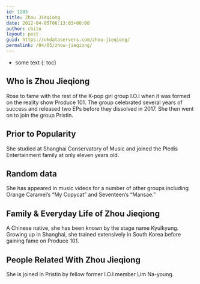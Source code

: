 ```yaml
---
id: 1285
title: Zhou Jieqiong
date: 2012-04-05T06:13:03+00:00
author: chito
layout: post
guid: https://ukdataservers.com/zhou-jieqiong/
permalink: /04/05/zhou-jieqiong/
---
```


* some text
{: toc}
          
          
## Who is  Zhou Jieqiong
                  
                  
                  
Rose to fame with the rest of the K-pop girl group I.O.I when it was formed on the reality show Produce 101. The group celebrated several years of success and released two EPs before they dissolved in 2017. She then went on to join the group Pristin.
                  
                
                
                
## Prior to Popularity 
                  
                  
                  
She studied at Shanghai Conservatory of Music and joined the Pledis Entertainment family at only eleven years old.
                  
                
                
                
## Random data 
                  
                  
                  
She has appeared in music videos for a number of other groups including Orange Caramel&#8217;s &#8220;My Copycat&#8221; and Seventeen&#8217;s &#8220;Mansae.&#8221;
                  
                
                
                
## Family & Everyday Life of Zhou Jieqiong
                  
                  
                  
A Chinese native, she has been known by the stage name Kyulkyung. Growing up in Shanghai, she trained extensively in South Korea before gaining fame on Produce 101.
                  
                
                
                
## People Related With  Zhou Jieqiong
                  
                  
                  
She is joined in Pristin by fellow former I.O.I member Lim Na-young.
                  
                
              
            
          
          
          
    
    
  
